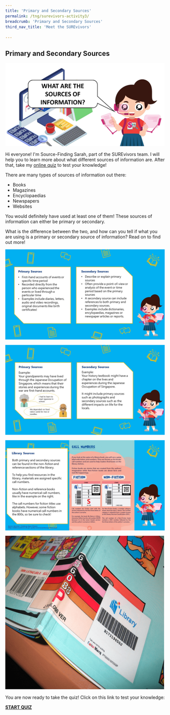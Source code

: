 ```yaml
---
title: 'Primary and Secondary Sources'
permalink: /tng/surevivors-activity3/
breadcrumb: 'Primary and Secondary Sources'
third_nav_title: 'Meet the SUREvivors'

---
```



## Primary and Secondary Sources

![](/images/surevivors-activity3a.jpg)

Hi everyone! I'm Source-Finding Sarah, part of the SUREvivors team. I will help you to learn more about what different sources of information are. After that, take my [online quiz](https://go.gov.sg/surevivor-activity-3) to test your knowledge!


There are many types of sources of information out there:

- Books
- Magazines
- Encyclopaedias
- Newspapers
- Websites

You would definitely have used at least one of them! These sources of information can either be primary or secondary. 

What is the difference between the two, and how can you tell if what you are using is a primary or secondary source of information? Read on to find out more!

![](/images/surevivors-act3-01.jpg)

![](/images/surevivors-act3-02.jpg)

![](/images/surevivors-act3-03.jpg)

 ![](/images/book-cover-001.png)

You are now ready to take the quiz! Click on this link to test your knowledge: 

**[START QUIZ](https://go.gov.sg/surevivor-activity-3)**





 
